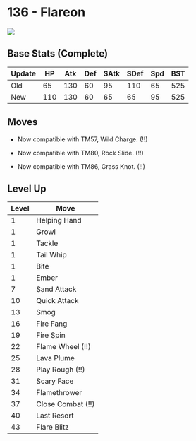# 136 - Flareon
![][136]

## Base Stats (Complete)

Update | HP | Atk | Def | SAtk | SDef | Spd | BST
---    | ---| --- | --- | ---  | ---  | --- | ---
Old    | 65 |  130 |  60 |  95  |  110  |  65  |  525
New    | 110 |  130 |  60 |  65  |  65  |  95  |  525

## Moves

 - Now compatible with TM57, Wild Charge. (!!)

 - Now compatible with TM80, Rock Slide. (!!)

 - Now compatible with TM86, Grass Knot. (!!)

## Level Up

Level | Move
---   | ---
  1   | Helping Hand
  1   | Growl
  1   | Tackle
  1   | Tail Whip
  1   | Bite
  1   | Ember
  7   | Sand Attack
 10   | Quick Attack
 13   | Smog
 16   | Fire Fang
 19   | Fire Spin
 22   | Flame Wheel (!!)
 25   | Lava Plume
 28   | Play Rough (!!)
 31   | Scary Face
 34   | Flamethrower
 37   | Close Combat (!!)
 40   | Last Resort
 43   | Flare Blitz



[136]: ../img/pokemon/136.png
